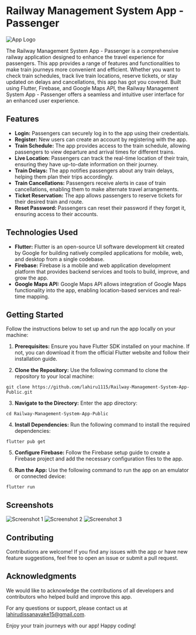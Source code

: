 # Railway Management System App - Passenger

![App Logo](https://example.com/app-logo.png)

The Railway Management System App - Passenger is a comprehensive railway application designed to enhance the travel experience for passengers. This app provides a range of features and functionalities to make train journeys more convenient and efficient. Whether you want to check train schedules, track live train locations, reserve tickets, or stay updated on delays and cancellations, this app has got you covered. Built using Flutter, Firebase, and Google Maps API, the Railway Management System App - Passenger offers a seamless and intuitive user interface for an enhanced user experience.

## Features

- **Login:** Passengers can securely log in to the app using their credentials.
- **Register:** New users can create an account by registering with the app.
- **Train Schedule:** The app provides access to the train schedule, allowing passengers to view departure and arrival times for different trains.
- **Live Location:** Passengers can track the real-time location of their train, ensuring they have up-to-date information on their journey.
- **Train Delays:** The app notifies passengers about any train delays, helping them plan their trips accordingly.
- **Train Cancellations:** Passengers receive alerts in case of train cancellations, enabling them to make alternate travel arrangements.
- **Ticket Reservation:** The app allows passengers to reserve tickets for their desired train and route.
- **Reset Password:** Passengers can reset their password if they forget it, ensuring access to their accounts.

## Technologies Used

- **Flutter:** Flutter is an open-source UI software development kit created by Google for building natively compiled applications for mobile, web, and desktop from a single codebase.
- **Firebase:** Firebase is a mobile and web application development platform that provides backend services and tools to build, improve, and grow the app.
- **Google Maps API:** Google Maps API allows integration of Google Maps functionality into the app, enabling location-based services and real-time mapping.

## Getting Started

Follow the instructions below to set up and run the app locally on your machine:

1. **Prerequisites:** Ensure you have Flutter SDK installed on your machine. If not, you can download it from the official Flutter website and follow their installation guide.

2. **Clone the Repository:** Use the following command to clone the repository to your local machine:
```
git clone https://github.com/lahiru1115/Railway-Management-System-App-Public.git
```

3. **Navigate to the Directory:** Enter the app directory:
```
cd Railway-Management-System-App-Public
```

4. **Install Dependencies:** Run the following command to install the required dependencies:
```
flutter pub get
```

5. **Configure Firebase:** Follow the Firebase setup guide to create a Firebase project and add the necessary configuration files to the app.

6. **Run the App:** Use the following command to run the app on an emulator or connected device:
```
flutter run
```

## Screenshots

![Screenshot 1](https://example.com/screenshot-1.png)
![Screenshot 2](https://example.com/screenshot-2.png)
![Screenshot 3](https://example.com/screenshot-3.png)

## Contributing

Contributions are welcome! If you find any issues with the app or have new feature suggestions, feel free to open an issue or submit a pull request.

## Acknowledgments

We would like to acknowledge the contributions of all developers and contributors who helped build and improve this app.

For any questions or support, please contact us at [lahirudissanayake15@gmail.com](mailto:lahirudissanayake15@gmail.com).

Enjoy your train journeys with our app! Happy coding!
